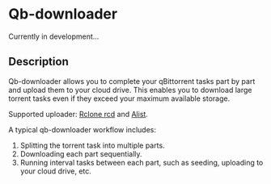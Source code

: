 # Qb-downloader

Currently in development...

## Description

Qb-downloader allows you to complete your qBittorrent tasks part by part and upload them to your cloud drive. This enables you to download large torrent tasks even if they exceed your maximum available storage.

Supported uploader: [Rclone rcd](https://rclone.org/commands/rclone_rcd/) and [Alist](https://alistgo.com/).

A typical qb-downloader workflow includes:
1. Splitting the torrent task into multiple parts.
2. Downloading each part sequentially.
3. Running interval tasks between each part, such as seeding, uploading to your cloud drive, etc.